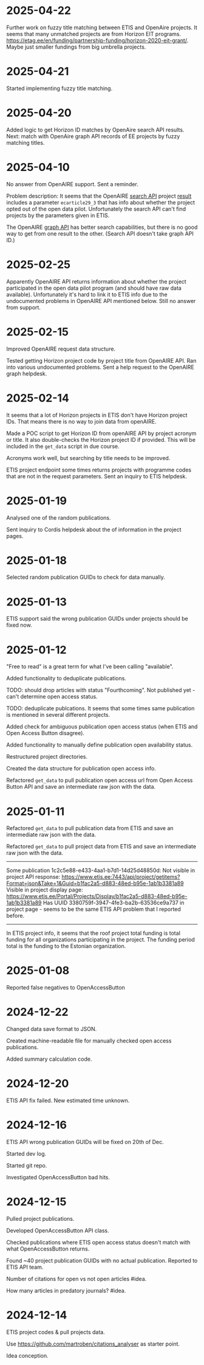 # 2025-04-22
Further work on fuzzy title matching between ETIS and OpenAire projects. It seems that many unmatched projects are from Horizon EIT programs. https://etag.ee/en/funding/partnership-funding/horizon-2020-eit-grant/. Maybe just smaller fundings from big umbrella projects.

# 2025-04-21
Started implementing fuzzy title matching.

# 2025-04-20
Added logic to get Horizon ID matches by OpenAire search API results. Next: match with OpenAire graph API records of EE projects by fuzzy matching titles.

# 2025-04-10
No answer from OpenAIRE support. Sent a reminder.

Problem description:
It seems that the OpenAIRE [search API](https://graph.openaire.eu/docs/apis/search-api/projects) project [result](https://www.openaire.eu/schema/1.0/doc/oaf-project-1_0_xsd.html#project) includes a parameter `ecarticle29_3` that has info about whether the project opted out of the open data pilot. Unfortunately the search API can't find projects by the parameters given in ETIS.

The OpenAIRE [graph API](https://graph.openaire.eu/docs/apis/graph-api/) has better search capabilities, but there is no good way to get from one result to the other. (Search API doesn't take graph API ID.)

# 2025-02-25
Apparently OpenAIRE API returns information about whether the project participated in the open data pilot program (and should have raw data available). Unfortunately it's hard to link it to ETIS info due to the undocumented problems in OpenAIRE API mentioned below. Still no answer from support.

# 2025-02-15
Improved OpenAIRE request data structure.

Tested getting Horizon project code by project title from OpenAIRE API. Ran into various undocumented problems. Sent a help request to the OpenAIRE graph helpdesk.

# 2025-02-14
It seems that a lot of Horizon projects in ETIS don't have Horizon project IDs. That means there is no way to join data from openAIRE.

Made a POC script to get Horizon ID from openAIRE API by project acronym or title. It also double-checks the Horizon project ID if provided. This will be included in the `get_data` script in due course.

Acronyms work well, but searching by title needs to be improved.

ETIS project endpoint some times returns projects with programme codes that are not in the request parameters. Sent an inquiry to ETIS helpdesk.

# 2025-01-19
Analysed one of the random publications.

Sent inquiry to Cordis helpdesk about the of information in the project pages.

# 2025-01-18
Selected random publication GUIDs to check for data manually.

# 2025-01-13
ETIS support said the wrong publication GUIDs under projects should be fixed now.

# 2025-01-12
"Free to read" is a great term for what I've been calling "available".

Added functionality to deduplicate publications.

TODO: should drop articles with status "Fourthcoming". Not published yet - can't determine open access status.

TODO: deduplicate publcations. It seems that some times same publication is mentioned in several different projects.

Added check for ambiguous publication open access status (when ETIS and Open Access Button disagree).

Added functionality to manually define publication open availability status.

Restructured project directories.

Created the data structure for publication open access info.

Refactored `get_data` to pull publication open access url from Open Access Button API and save an intermediate raw json with the data.

# 2025-01-11
Refactored `get_data` to pull publication data from ETIS and save an intermediate raw json with the data.

Refactored `get_data` to pull project data from ETIS and save an intermediate raw json with the data.

---

Some publication 1c2c5e88-e433-4aa1-b7d1-14d25d48850d:
Not visible in project API response: https://www.etis.ee:7443/api/project/getitems?Format=json&Take=1&Guid=b1fac2a5-d883-48ed-b95e-1ab1b3381a89
Visible in project display page: https://www.etis.ee/Portal/Projects/Display/b1fac2a5-d883-48ed-b95e-1ab1b3381a89
Has UUID 3380759f-3947-4fe3-ba2b-63536ce9a737 in project page - seems to be the same ETIS API problem that I reported before.

---

In ETIS project info, it seems that the roof project total funding is total funding for all organizations participating in the project. The funding period total is the funding to the Estonian organization.

# 2025-01-08
Reported false negatives to OpenAccessButton

# 2024-12-22
Changed data save format to JSON.

Created machine-readable file for manually checked open access publications.

Added summary calculation code.

# 2024-12-20
ETIS API fix failed. New estimated time unknown.

# 2024-12-16
ETIS API wrong publication GUIDs will be fixed on 20th of Dec.

Started dev log.

Started git repo.

Investigated OpenAccessButton bad hits.

# 2024-12-15
Pulled project publications.

Developed OpenAccessButton API class.

Checked publications where ETIS open access status doesn't match with what OpenAccessButton returns.

Found ~40 project publication GUIDs with no actual publication. Reported to ETIS API team.

Number of citations for open vs not open articles #idea.

How many articles in predatory journals? #idea.

# 2024-12-14
ETIS project codes & pull projects data.

Use https://github.com/martroben/citations_analyser as starter point.

Idea conception.

